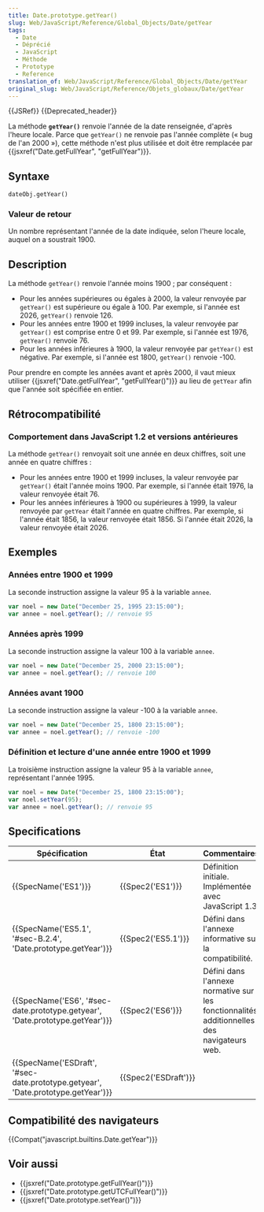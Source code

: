 ```yaml
---
title: Date.prototype.getYear()
slug: Web/JavaScript/Reference/Global_Objects/Date/getYear
tags:
  - Date
  - Déprécié
  - JavaScript
  - Méthode
  - Prototype
  - Reference
translation_of: Web/JavaScript/Reference/Global_Objects/Date/getYear
original_slug: Web/JavaScript/Reference/Objets_globaux/Date/getYear
---
```

{{JSRef}} {{Deprecated_header}}

La méthode **`getYear()`** renvoie l'année de la date renseignée, d'après l'heure locale. Parce que `getYear()` ne renvoie pas l'année complète (« bug de l'an 2000 »), cette méthode n'est plus utilisée et doit être remplacée par {{jsxref("Date.getFullYear", "getFullYear")}}.

## Syntaxe

    dateObj.getYear()

### Valeur de retour

Un nombre représentant l'année de la date indiquée, selon l'heure locale, auquel on a soustrait 1900.

## Description

La méthode `getYear()` renvoie l'année moins 1900 ; par conséquent&nbsp;:

- Pour les années supérieures ou égales à 2000, la valeur renvoyée par `getYear()` est supérieure ou égale à 100. Par exemple, si l'année est 2026, `getYear()` renvoie 126.
- Pour les années entre 1900 et 1999 incluses, la valeur renvoyée par `getYear()` est comprise entre 0 et 99. Par exemple, si l'année est 1976, `getYear()` renvoie 76.
- Pour les années inférieures à 1900, la valeur renvoyée par `getYear()` est négative. Par exemple, si l'année est 1800, `getYear()` renvoie -100.

Pour prendre en compte les années avant et après 2000, il vaut mieux utiliser {{jsxref("Date.getFullYear", "getFullYear()")}} au lieu de `getYear` afin que l'année soit spécifiée en entier.

## Rétrocompatibilité

### Comportement dans JavaScript 1.2 et versions antérieures

La méthode `getYear()` renvoyait soit une année en deux chiffres, soit une année en quatre chiffres&nbsp;:

- Pour les années entre 1900 et 1999 incluses, la valeur renvoyée par `getYear()` était l'année moins 1900. Par exemple, si l'année était 1976, la valeur renvoyée était 76.
- Pour les années inférieures à 1900 ou supérieures à 1999, la valeur renvoyée par `getYear` était l'année en quatre chiffres. Par exemple, si l'année était 1856, la valeur renvoyée était 1856. Si l'année était 2026, la valeur renvoyée était 2026.

## Exemples

### Années entre 1900 et 1999

La seconde instruction assigne la valeur 95 à la variable `annee`.

```js
var noel = new Date("December 25, 1995 23:15:00");
var annee = noel.getYear(); // renvoie 95
```

### Années après 1999

La seconde instruction assigne la valeur 100 à la variable `annee`.

```js
var noel = new Date("December 25, 2000 23:15:00");
var annee = noel.getYear(); // renvoie 100
```

### Années avant 1900

La seconde instruction assigne la valeur -100 à la variable `annee`.

```js
var noel = new Date("December 25, 1800 23:15:00");
var annee = noel.getYear(); // renvoie -100
```

### Définition et lecture d'une année entre 1900 et 1999

La troisième instruction assigne la valeur 95 à la variable `annee`, représentant l'année 1995.

```js
var noel = new Date("December 25, 1800 23:15:00");
var noel.setYear(95);
var annee = noel.getYear(); // renvoie 95
```

## Specifications

| Spécification                                                                                                | État                         | Commentaires                                                                               |
| ------------------------------------------------------------------------------------------------------------ | ---------------------------- | ------------------------------------------------------------------------------------------ |
| {{SpecName('ES1')}}                                                                                     | {{Spec2('ES1')}}         | Définition initiale. Implémentée avec JavaScript 1.3.                                      |
| {{SpecName('ES5.1', '#sec-B.2.4', 'Date.prototype.getYear')}}                             | {{Spec2('ES5.1')}}     | Défini dans l'annexe informative sur la compatibilité.                                     |
| {{SpecName('ES6', '#sec-date.prototype.getyear', 'Date.prototype.getYear')}}         | {{Spec2('ES6')}}         | Défini dans l'annexe normative sur les fonctionnalités additionnelles des navigateurs web. |
| {{SpecName('ESDraft', '#sec-date.prototype.getyear', 'Date.prototype.getYear')}} | {{Spec2('ESDraft')}} |                                                                                            |

## Compatibilité des navigateurs

{{Compat("javascript.builtins.Date.getYear")}}

## Voir aussi

- {{jsxref("Date.prototype.getFullYear()")}}
- {{jsxref("Date.prototype.getUTCFullYear()")}}
- {{jsxref("Date.prototype.setYear()")}}
